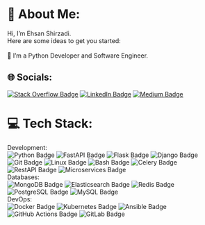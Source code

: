 # 💫 About Me:
Hi, I’m Ehsan Shirzadi.<br>Here are some ideas to get you started:<br><br>🔭 I’m a Python Developer and Software Engineer.<br>


## 🌐 Socials:
[![Stack Overflow Badge](https://img.shields.io/badge/-Stack_Overflow-FE7A16?style=for-the-badge&logo=stackoverflow&logoColor=white)](https://stackoverflow.com/users/2889716/ehsan-shirzadi)
[![LinkedIn Badge](https://img.shields.io/badge/-LinkedIn-0A66C2?style=for-the-badge&logo=linkedin&logoColor=white)](https://www.linkedin.com/in/eshirzadi/)
[![Medium Badge](https://img.shields.io/badge/-Medium-12100E?logo=medium&style=for-the-badge)](https://medium.com/@shirzadi)



# 💻 Tech Stack:
Development:  
![Python Badge](https://img.shields.io/badge/-Python-3776AB?style=for-the-badge&logo=python&logoColor=white)
![FastAPI Badge](https://img.shields.io/badge/-FastAPI-009688?style=for-the-badge&logo=fastapi&logoColor=white)
![Flask Badge](https://img.shields.io/badge/-Flask-000000?style=for-the-badge&logo=flask&logoColor=white)
![Django Badge](https://img.shields.io/badge/-Django-092E20?style=for-the-badge&logo=django&logoColor=white)
![Git Badge](https://img.shields.io/badge/-Git-F05032?style=for-the-badge&logo=git&logoColor=white)
![Linux Badge](https://img.shields.io/badge/-Linux-FCC624?style=for-the-badge&logo=linux&logoColor=black)
![Bash Badge](https://img.shields.io/badge/-Bash-4EAA25?style=for-the-badge&logo=gnu-bash&logoColor=white)
![Celery Badge](https://img.shields.io/badge/-Celery-37814A?style=for-the-badge&logo=celery&logoColor=white)
![RestAPI Badge](https://img.shields.io/badge/-REST_API-009688?style=for-the-badge)
![Microservices Badge](https://img.shields.io/badge/-Microservices-FF5722?style=for-the-badge)  
Databases:  
![MongoDB Badge](https://img.shields.io/badge/-MongoDB-47A248?style=for-the-badge&logo=mongodb&logoColor=white)
![Elasticsearch Badge](https://img.shields.io/badge/-Elasticsearch-005571?style=for-the-badge&logo=elasticsearch&logoColor=white)
![Redis Badge](https://img.shields.io/badge/-Redis-DC382D?style=for-the-badge&logo=redis&logoColor=white)
![PostgreSQL Badge](https://img.shields.io/badge/-PostgreSQL-336791?style=for-the-badge&logo=postgresql&logoColor=white)
![MySQL Badge](https://img.shields.io/badge/-MySQL-4479A1?style=for-the-badge&logo=mysql&logoColor=white)  
DevOps:  
![Docker Badge](https://img.shields.io/badge/-Docker-2496ED?style=for-the-badge&logo=docker&logoColor=white)
![Kubernetes Badge](https://img.shields.io/badge/-Kubernetes-326CE5?style=for-the-badge&logo=kubernetes&logoColor=white)
![Ansible Badge](https://img.shields.io/badge/-Ansible-EE0000?style=for-the-badge&logo=ansible&logoColor=white)
![GitHub Actions Badge](https://img.shields.io/badge/-GitHub_Actions-2088FF?style=for-the-badge&logo=github-actions&logoColor=white)
![GitLab Badge](https://img.shields.io/badge/-GitLab-FCA121?style=for-the-badge&logo=gitlab&logoColor=white)


